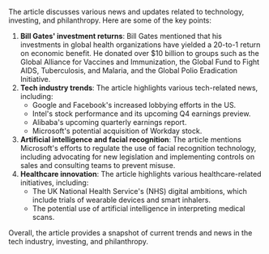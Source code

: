 The article discusses various news and updates related to technology, investing, and philanthropy. Here are some of the key points:

1. **Bill Gates' investment returns**: Bill Gates mentioned that his investments in global health organizations have yielded a 20-to-1 return on economic benefit. He donated over $10 billion to groups such as the Global Alliance for Vaccines and Immunization, the Global Fund to Fight AIDS, Tuberculosis, and Malaria, and the Global Polio Eradication Initiative.
2. **Tech industry trends**: The article highlights various tech-related news, including:
	* Google and Facebook's increased lobbying efforts in the US.
	* Intel's stock performance and its upcoming Q4 earnings preview.
	* Alibaba's upcoming quarterly earnings report.
	* Microsoft's potential acquisition of Workday stock.
3. **Artificial intelligence and facial recognition**: The article mentions Microsoft's efforts to regulate the use of facial recognition technology, including advocating for new legislation and implementing controls on sales and consulting teams to prevent misuse.
4. **Healthcare innovation**: The article highlights various healthcare-related initiatives, including:
	* The UK National Health Service's (NHS) digital ambitions, which include trials of wearable devices and smart inhalers.
	* The potential use of artificial intelligence in interpreting medical scans.

Overall, the article provides a snapshot of current trends and news in the tech industry, investing, and philanthropy.